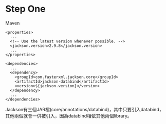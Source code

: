 # Step One

Maven

```markup
<properties>
  ...
  <!-- Use the latest version whenever possible. -->
  <jackson.version>2.9.8</jackson.version>
  ...
</properties>

<dependencies>
  ...
  <dependency>
    <groupId>com.fasterxml.jackson.core</groupId>
    <artifactId>jackson-databind</artifactId>
    <version>${jackson.version}</version>
  </dependency>
  ...
</dependencies>
```

Jackson有三個JAR檔\(core/annotations/databind\)，其中只要引入databind，其他兩個就會一併被引入，因為databind相依其他兩個library。



